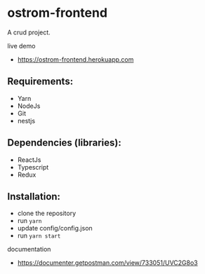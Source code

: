 # ostrom-frontend

A crud project.

live demo
* https://ostrom-frontend.herokuapp.com

## Requirements:
- Yarn
- NodeJs
- Git
- nestjs

## Dependencies (libraries):
- ReactJs
- Typescript
- Redux

## Installation:
- clone the repository
- run `yarn`
- update config/config.json
- run `yarn start`

documentation
* https://documenter.getpostman.com/view/733051/UVC2G8o3

